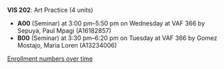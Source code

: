 **VIS 202**: Art Practice (4 units)

- **A00** (Seminar) at 3:00 pm–5:50 pm on Wednesday at VAF 366 by Sepuya, Paul Mpagi (A16182857)
- **B00** (Seminar) at 3:30 pm–6:20 pm on Tuesday at VAF 366 by Gomez Mostajo, Maria Loren (A13234006)

[Enrollment numbers over time](./VIS202.tsv)
